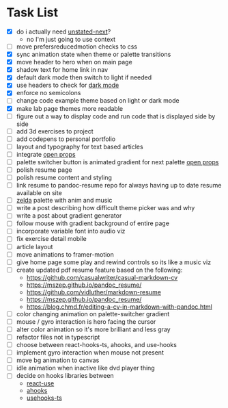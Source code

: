 # Task List
- [x] do i actually need [unstated-next](https://github.com/jamiebuilds/unstated-next)?
  - no I'm just going to use context
- [ ] move prefersreducedmotion checks to css
- [x] sync animation state when theme or palette transitions 
- [x] move header to hero when on main page
- [x] shadow text for home link in nav
- [x] default dark mode then switch to light if needed
- [x] use headers to check for [dark mode](https://web.dev/user-preference-media-features-headers/)
- [x] enforce no semicolons
- [ ] change code example theme based on light or dark mode
- [x] make lab page themes more readable
- [ ] figure out a way to display code and run code that is displayed side by side
- [ ] add 3d exercises to project 
- [ ] add codepens to personal portfolio
- [ ] layout and typography for text based articles
- [ ] integrate [open props](https://css-tricks.com/open-props-and-custom-properties-as-a-system/)
- [ ] palette switcher button is animated gradient for next palette [open props](https://css-tricks.com/open-props-and-custom-properties-as-a-system/)
- [ ] polish resume page
- [ ] polish resume content and styling
- [ ] link resume to pandoc-resume repo for always having up to date resume available on site
- [ ] [zelda](https://youtu.be/bGmr-zHDFfU) palette with anim and music 
- [ ] write a post describing how difficult theme picker was and why
- [ ] write a post about gradient generator
- [ ] follow mouse with gradient background of entire page
- [ ] incorporate variable font into audio viz
- [ ] fix exercise detail mobile
- [ ] article layout
- [ ] move animations to framer-motion
- [ ] give home page some play and rewind controls so its like a music viz
- [ ] create updated pdf resume feature based on the following:
  - https://github.com/casualwriter/casual-markdown-cv
  - https://mszep.github.io/pandoc_resume/
  - https://github.com/vidluther/markdown-resume
  - https://mszep.github.io/pandoc_resume/
  - https://blog.chmd.fr/editing-a-cv-in-markdown-with-pandoc.html
- [ ] color changing animation on palette-switcher gradient
- [ ] mouse / gyro interaction is hero facing the cursor
- [ ] alter color animation so it's more brilliant and less gray
- [ ] refactor files not in typescript
- [ ] choose between react-hooks-ts, ahooks, and use-hooks
- [ ] implement gyro interaction when mouse not present
- [ ] move bg animation to canvas
- [ ] idle animation when inactive like dvd player thing
- [ ] decide on hooks libraries between
  - [react-use](https://github.com/streamich/react-use)
  - [ahooks](https://ahooks.js.org/)
  - [usehooks-ts](https://usehooks-ts.com/)